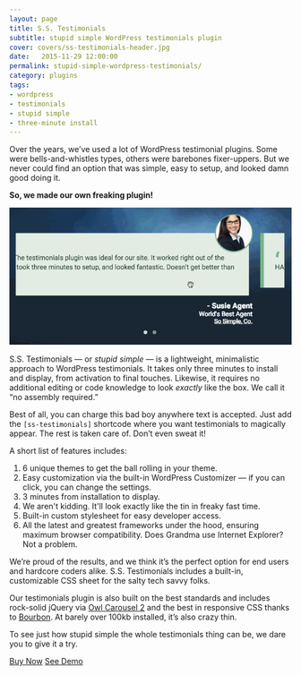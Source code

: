 ```yaml
---
layout: page
title: S.S. Testimonials
subtitle: stupid simple WordPress testimonials plugin
cover: covers/ss-testimonials-header.jpg
date:   2015-11-29 12:00:00
permalink: stupid-simple-wordpress-testimonials/
category: plugins
tags:
- wordpress
- testimonials
- stupid simple
- three-minute install
---
```


Over the years, we’ve used a lot of WordPress testimonial plugins. Some were bells-and-whistles types, others were barebones fixer-uppers. But we never could find an option that was simple, easy to setup, and looked damn good doing it.

**So, we made our own freaking plugin!**

![Stupid simple testimonials plugin for WordPress](/images/gifs/quick-slide.gif)

S.S. Testimonials — or _stupid simple_ — is a lightweight, minimalistic approach to WordPress testimonials. It takes only three minutes to install and display, from activation to final touches. Likewise, it requires no additional editing or code knowledge to look _exactly_ like the box. We call it “no assembly required.”

Best of all, you can charge this bad boy anywhere text is accepted. Just add the `[ss-testimonials]` shortcode where you want testimonials to magically appear. The rest is taken care of. Don’t even sweat it!

A short list of features includes: 

1. 6 unique themes to get the ball rolling in your theme.
2. Easy customization via the built-in WordPress Customizer — if you can click, you can change the settings.
3. 3 minutes from installation to display. 
4. We aren't kidding. It'll look exactly like the tin in freaky fast time. 
5. Built-in custom stylesheet for easy developer access.
6. All the latest and greatest frameworks under the hood, ensuring maximum browser compatibility. Does Grandma use Internet Explorer? Not a problem.

We’re proud of the results, and we think it’s the perfect option for end users and hardcore coders alike. S.S. Testimonials includes a built-in, customizable CSS sheet for the salty tech savvy folks.

Our testimonials plugin is also built on the best standards and includes rock-solid jQuery via [Owl Carousel 2](http://www.owlcarousel.owlgraphic.com/) and the best in responsive CSS thanks to [Bourbon](http://bourbon.io). At barely over 100kb installed, it’s also crazy thin.

To see just how stupid simple the whole testimonials thing can be, we dare you to give it a try.

<div class="cta-links">
<a class="button" href="/">Buy Now</a>
<a class="button" href="http://demo.routerchowder.com/ss-testimonials/">See Demo</a>
</div>